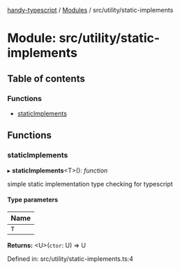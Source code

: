 [handy-typescript](../README.md) / [Modules](../modules.md) / src/utility/static-implements

# Module: src/utility/static-implements

## Table of contents

### Functions

- [staticImplements](src_utility_static_implements.md#staticimplements)

## Functions

### staticImplements

▸ **staticImplements**<T\>(): *function*

simple static implementation type checking for typescript

#### Type parameters

| Name |
| :------ |
| `T` |

**Returns:** <U\>(`ctor`: U) => U

Defined in: src/utility/static-implements.ts:4
